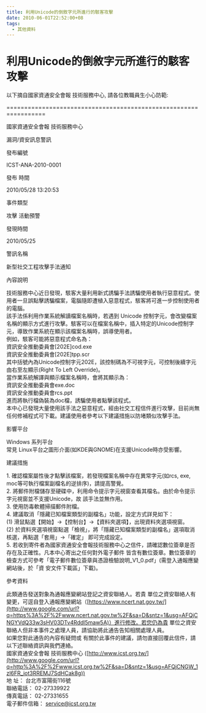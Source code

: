 ```yaml
---
title: 利用Unicode的倒敘字元所進行的駭客攻擊
date: 2010-06-01T22:52:00+08
tags:
  - 其他資料
---
```

# 利用Unicode的倒敘字元所進行的駭客攻擊

以下摘自國家資通安全會報 技術服務中心, 請各位教職員生小心防範:

\=================================================================

國家資通安全會報 技術服務中心

漏洞/資安訊息警訊

發布編號

ICST-ANA-2010-0001

發布 時間

2010/05/28 13:20:53

事件類型

攻擊 活動預警

發現時間

2010/05/25

警訊名稱

新型社交工程攻擊手法通知   

內容說明

技術服務中心近日發現，駭客大量利用新式誘騙手法誘騙使用者執行惡意程式。使用者一旦誤點擊誘騙檔案，電腦隨即遭植入惡意程式，駭客將可進一步控制使用者的電腦。  
該手法係利用作業系統解讀檔案名稱時，若遇到 Unicode 控制字元，會改變檔案名稱的顯示方式進行攻擊。駭客可以在檔案名稱中，插入特定的Unicode控制字元，導致作業系統在顯示該檔案名稱時，誤導使用者。  
例如，駭客可能將惡意程式命名為：  
資訊安全推動委員會\[202E\]cod.exe  
資訊安全推動委員會\[202E\]tpp.scr  
其中括號內為Unicode控制字元202E，該控制碼為不可視字元，可控制後續字元由右至左顯示(Right To Left Override)。  
當作業系統解譯與顯示檔案名稱時，會將其顯示為：  
資訊安全推動委員會exe.doc  
資訊安全推動委員會rcs.ppt  
進而將執行檔偽裝為doc檔，誘騙使用者點擊該程式。  
本中心已發現大量使用該手法之惡意程式，經由社交工程信件進行攻擊，目前尚無任何修補程式可下載。建議使用者參考以下建議措施以防堵類似攻擊手法。

影響平台

Windows 系列平台  
常見 Linux平台之圖形介面(如KDE與GNOME)在支援Unicode時亦受影響。

建議措施

1\. 確認檔案屬性後才點擊該檔案，若發現檔案名稱中存在異常字元(如rcs, exe, moc等可執行檔案副檔名的逆排序)，請提高警覺。  
2\. 將郵件附檔儲存至硬碟中，利用命令提示字元視窗查看其檔名。由於命令提示字元視窗並不支援Unicode，故 該手法並無作用。  
3\. 使用防毒軟體掃描郵件附檔。  
4\. 建議取消「隱藏已知檔案類型的副檔名」功能，設定方式詳見如下：  
 (1) 滑鼠點選【開始】→【控制台】→【資料夾選項】，出現資料夾選項視窗。  
 (2) 於資料夾選項視窗點選「檢視」，將「隱藏已知檔案類型的副檔名」選項取消核選，再點選「套用」→「確定」 即可完成設定。  
5\. 若收到寄件者為國家資通安全會報技術服務中心之信件，請確認數位簽章是否存在及正確性。凡本中心寄出之任何對外電子郵件 皆含有數位簽章。數位簽章的檢查方式可參考「電子郵件數位簽章與憑證檢驗說明\_V1\_0.pdf」(需登入通報應變網站後，於「資 安文件下載區」下載)。

參考資料

此類通告發送對象為通報應變網站登記之資安聯絡人。若貴 單位之資安聯絡人有變更，可逕自登入通報應變網站（[https://www.ncert.nat.gov.tw/](http://www.google.com/url?q=https%3A%2F%2Fwww.ncert.nat.gov.tw%2F&sa=D&sntz=1&usg=AFQjCNGYVdQ33w3sHV03DTv4Rddl5maw5A)）進行修改。若您仍為貴 單位之資安聯絡人但非本事件之處理人員，請協助將此通告告知相關處理人員。  
如果您對此通告的內容有疑問或 有關於此事件的建議，請勿直接回覆此信件，請以下述聯絡資訊與我們連絡。  
國家資通安全會報 技術服務中心 ([http://www.icst.org.tw/](http://www.google.com/url?q=http%3A%2F%2Fwww.icst.org.tw%2F&sa=D&sntz=1&usg=AFQjCNGW_1zl6FR_iot3RREMJ7SdHCak8g))  
地 址： 台北市富陽街116號  
聯絡電話： 02-27339922  
傳真電話： 02-27331655  
電子郵件信箱： service@icst.org.tw